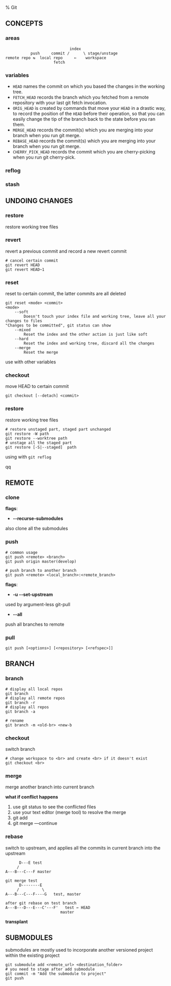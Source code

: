 % Git

## CONCEPTS

### areas

```
                            index
           push     commit /      \ stage/unstage
remote repo ⇆  local repo     ←    workspace
					 fetch
```

### variables

- `HEAD` names the commit on which you based the changes in the working tree.
- `FETCH_HEAD` records the branch which you fetched from a remote repository with your last git fetch invocation.
- `ORIG_HEAD` is created by commands that move your `HEAD` in a drastic way, to record the position of the `HEAD` before their operation, so that you can easily change the tip of the branch back to the state before you ran them.
- `MERGE_HEAD` records the commit(s) which you are merging into your branch when you run git merge.
- `REBASE_HEAD` records the commit(s) which you are merging into your branch when you run git merge.
- `CHERRY_PICK_HEAD` records the commit which you are cherry-picking when you run git cherry-pick.

### reflog

### stash

## UNDOING CHANGES

### restore

restore working tree files

### revert

revert a previous commit and record a new revert commit

```
# cancel certain commit
git revert HEAD
git revert HEAD~1
```

### reset

reset to certain commit, the latter commits are all deleted 

```
git reset <mode> <commit>
<mode>
	--soft
		Doesn't touch your index file and working tree, leave all your changes to files
"Changes to be committed", git status can show
	--mixed
		Reset the index and the other action is just like soft
	--hard
		Reset the index and working tree, discard all the changes
	--merge
		Reset the merge
```

use with other variables

### checkout

move HEAD to certain commit

```
git checkout [--detach] <commit>
```

### restore

restore working tree files

```
# restore unstaged part, staged part unchanged
git restore -W path
git restore --worktree path
# unstage all the staged part
git restore [-S|--staged]  path
```

using with `git reflog`

qq

## REMOTE

### clone

__flags__:

* __--recurse-submodules__

also clone all the submodules

### push

```
# common usage
git push <remote> <branch>
git push origin master(develop)

# push branch to another branch
git push <remote> <local_branch>:<remote_branch>
```

__flags__:

* __-u --set-upstream__

used by argument-less git-pull

* __--all__

push all branches to remote

### pull

`git push [<options>] [<repository> [<refspec>]]`

## BRANCH

### branch

```
# display all local repos
git branch
# display all remote repos
git branch -r
# display all repos
git branch -a

# rename
git branch -m <old-br> <new-b
```

### checkout

switch branch 

```
# change workspace to <br> and create <br> if it doesn't exist
git checkout <br>
```

### merge

merge another branch into current branch

**what if conflict happens**

1. use git status to see the conflicted files
2. use your text editor (merge tool) to resolve the merge
3. git add <file>
4. git merge —continue

### rebase

switch to upstream, and applies all the commits in current branch into the upstream

```
      D---E test
     /
A---B---C---F master

git merge test
      D--------E
     /          \
A---B---C---F----G   test, master

after git rebase on test branch
A---B---D---E---C'---F'   test ← HEAD
						master
```

**transplant**

## SUBMODULES

submodules are mostly used to incorporate another versioned project within the existing project

```
git submodule add <remote_url> <destination_folder>
# you need to stage after add submodule
git commit -m "Add the submodule to project"
git push
```


